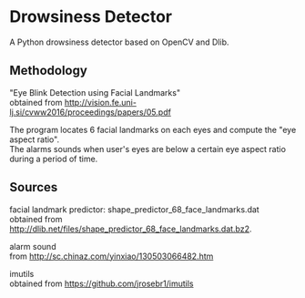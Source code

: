 # Drowsiness Detector
A Python drowsiness detector based on OpenCV and Dlib.

## Methodology
"Eye Blink Detection using Facial Landmarks"  
obtained from http://vision.fe.uni-lj.si/cvww2016/proceedings/papers/05.pdf  

The program locates 6 facial landmarks on each eyes and compute the "eye aspect ratio".  
The alarms sounds when user's eyes are below a certain eye aspect ratio during a period of time.

## Sources
facial landmark predictor: shape_predictor_68_face_landmarks.dat  
obtained from http://dlib.net/files/shape_predictor_68_face_landmarks.dat.bz2.

alarm sound  
from http://sc.chinaz.com/yinxiao/130503066482.htm

imutils  
obtained from https://github.com/jrosebr1/imutils
